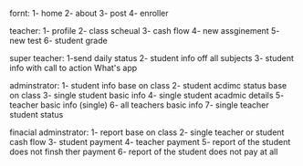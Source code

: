 fornt:
1- home
2- about
3- post
4- enroller

teacher:
1- profile
2- class scheual
3- cash flow
4- new assginement
5- new test
6- student grade

super teacher:
1-send daily status
2- student info off all subjects
3- student info with call to action What's app

adminstrator:
1- student info base on class
2- student acdimc status base on class
3- single student basic info
4- single student acadmic details
5- teacher basic info (single)
6- all teachers basic info
7- single teacher student status

finacial adminstrator:
1- report base on class
2- single teacher or student cash flow
3- student payment
4- teacher payment
5- report of the student does not finsh ther payment
6- report of the student does not pay at all
